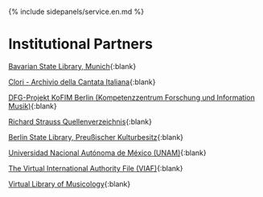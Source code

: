 {% include sidepanels/service.en.md %}

# Institutional Partners

[Bavarian State Library, Munich](https://www.bsb-muenchen.de/){:blank}

[Clori - Archivio della Cantata Italiana](http://cantataitaliana.it/){:blank}

[DFG-Projekt KoFIM Berlin (Kompetenzzentrum Forschung und Information Musik)](http://staatsbibliothek-berlin.de/die-staatsbibliothek/abteilungen/musik/projekte/dfg-projekt-kofim-berlin/){:blank}

[Richard Strauss Quellenverzeichnis](http://www.rsi-rsqv.de/){:blank}

[Berlin State Library, Preußischer Kulturbesitz](http://staatsbibliothek-berlin.de/de/){:blank}

[Universidad Nacional Autónoma de México (UNAM)](http://www.unam.mx){:blank}

[The Virtual International Authority File (VIAF)](https://viaf.org/){:blank}

[Virtual Library of Musicology](https://www.vifamusik.de/){:blank}
